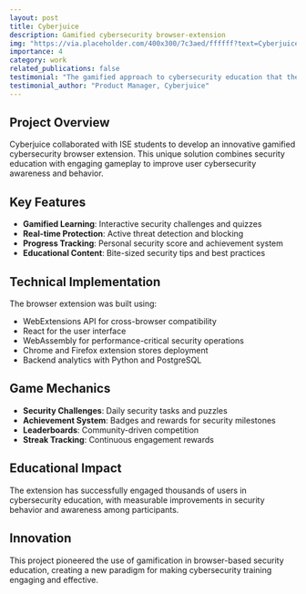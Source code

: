 ```yaml
---
layout: post
title: Cyberjuice
description: Gamified cybersecurity browser-extension
img: "https://via.placeholder.com/400x300/7c3aed/ffffff?text=Cyberjuice+Logo"
importance: 4
category: work
related_publications: false
testimonial: "The gamified approach to cybersecurity education that the ISE team created has significantly increased user engagement and security awareness among our customers. It's both fun and effective."
testimonial_author: "Product Manager, Cyberjuice"
---
```


## Project Overview

Cyberjuice collaborated with ISE students to develop an innovative gamified cybersecurity browser extension. This unique solution combines security education with engaging gameplay to improve user cybersecurity awareness and behavior.

## Key Features

- **Gamified Learning**: Interactive security challenges and quizzes
- **Real-time Protection**: Active threat detection and blocking
- **Progress Tracking**: Personal security score and achievement system
- **Educational Content**: Bite-sized security tips and best practices

## Technical Implementation

The browser extension was built using:
- WebExtensions API for cross-browser compatibility
- React for the user interface
- WebAssembly for performance-critical security operations
- Chrome and Firefox extension stores deployment
- Backend analytics with Python and PostgreSQL

## Game Mechanics

- **Security Challenges**: Daily security tasks and puzzles
- **Achievement System**: Badges and rewards for security milestones
- **Leaderboards**: Community-driven competition
- **Streak Tracking**: Continuous engagement rewards

## Educational Impact

The extension has successfully engaged thousands of users in cybersecurity education, with measurable improvements in security behavior and awareness among participants.

## Innovation

This project pioneered the use of gamification in browser-based security education, creating a new paradigm for making cybersecurity training engaging and effective.